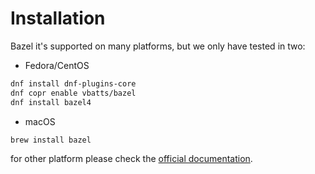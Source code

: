 # Installation

Bazel it's supported on many platforms, but we only have tested in two:

* Fedora/CentOS

```bash
dnf install dnf-plugins-core
dnf copr enable vbatts/bazel
dnf install bazel4
```

* macOS
```bash
brew install bazel
```

for other platform please check the [official documentation](https://docs.bazel.build/versions/main/install.html).
